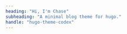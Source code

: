 ```yaml
---
heading: "Hi, I'm Chase"
subheading: "A minimal blog theme for hugo."
handle: "hugo-theme-codex"
---
```

